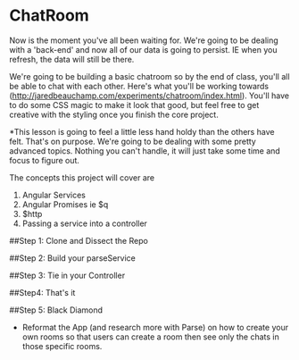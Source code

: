 ChatRoom
========

Now is the moment you've all been waiting for. We're going to be dealing with a 'back-end' and now all of our data is going to persist. IE when you refresh, the data will still be there. 

We're going to be building a basic chatroom so by the end of class, you'll all be able to chat with each other. Here's what you'll be working towards (http://jaredbeauchamp.com/experiments/chatroom/index.html). You'll have to do some CSS magic to make it look that good, but feel free to get creative with the styling once you finish the core project.

*This lesson is going to feel a little less hand holdy than the others have felt. That's on purpose. We're going to be dealing with some pretty advanced topics. Nothing you can't handle, it will just take some time and focus to figure out. 

The concepts this project will cover are 
1. Angular Services
2. Angular Promises ie $q
3. $http
4. Passing a service into a controller


##Step 1: Clone and Dissect the Repo
<!-- * Fork and clone this repository.
* This is the first project where you'll have to work with part of the code that's already in place.
* You should only touch mainCtrl.js and parseService.js, everything else is already set up for you
* Although very convenient, because other parts of the application are already set for you, you need to understand what that code is doing in order to work with it. 
* Go and check out the index.html page. You'll notice that in the message-container class there's an ng-repeat looping over messages. This means that somehow, you need to have 'messages' on the scope which should also have a 'text' property. -->


##Step 2: Build your parseService
<!-- * In Angular we use 'services' to outsource some of our heavy lifting. That's exactly what we're going to do with this app. 
* Open up parseService.js and read the instructions. The bigger picture is that this service is going to have two methods, getData and postData. getData will get the chats from our parse backend, and postData will be able to post new messages to the parse backend. -->


##Step 3: Tie in your Controller
<!-- * Now that your parseService is finished, we somehow need a way to tie the data we're getting from parseService.getData to our scope to show in our view. This sounds like the perfect use case for a controller. 
* Open up mainCtrl.js and follow the instructions. The bigger picture here is that we're going to utilize the methods that we added to parseService to do some of the 'heavy' lifting, then just add what we get back from those methods to the $scope -->


##Step4: That's it
<!-- * If all went well you should be able to open up your index.html page and chat with those who also finished. If you got this far, great job! Review angular promises and $http. They're fundamental to any apps built with Angular. -->


##Step 5: Black Diamond
<!-- * Right now it just shows the message. The object you get back from parse also has a createdAt property. Change the UI to show the message, and what time it was created at in normal, human readable formats.
* Make the Chatroom filterable by message -->
<!-- * Be able to order the chatroom by date posted -->
* Reformat the App (and research more with Parse) on how to create your own rooms so that users can create a room then see only the chats in those specific rooms.
<!-- * Make the styling look more...professional.
* Sign up with parse and create your own private chatroom with your own API keys. -->
